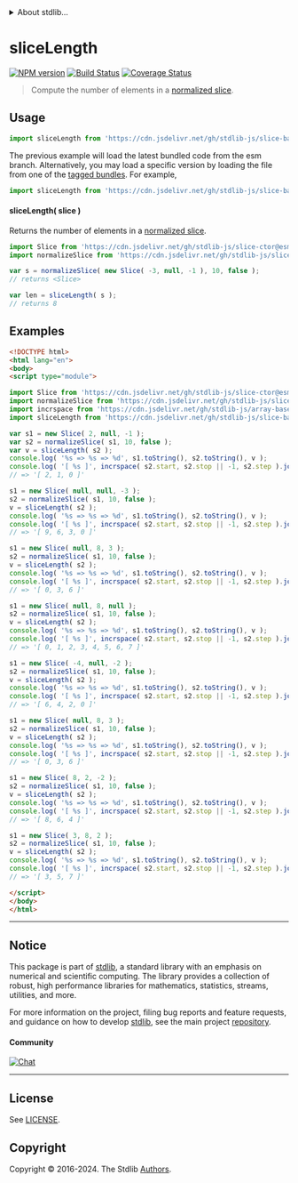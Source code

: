 <!--

@license Apache-2.0

Copyright (c) 2023 The Stdlib Authors.

Licensed under the Apache License, Version 2.0 (the "License");
you may not use this file except in compliance with the License.
You may obtain a copy of the License at

   http://www.apache.org/licenses/LICENSE-2.0

Unless required by applicable law or agreed to in writing, software
distributed under the License is distributed on an "AS IS" BASIS,
WITHOUT WARRANTIES OR CONDITIONS OF ANY KIND, either express or implied.
See the License for the specific language governing permissions and
limitations under the License.

-->


<details>
  <summary>
    About stdlib...
  </summary>
  <p>We believe in a future in which the web is a preferred environment for numerical computation. To help realize this future, we've built stdlib. stdlib is a standard library, with an emphasis on numerical and scientific computation, written in JavaScript (and C) for execution in browsers and in Node.js.</p>
  <p>The library is fully decomposable, being architected in such a way that you can swap out and mix and match APIs and functionality to cater to your exact preferences and use cases.</p>
  <p>When you use stdlib, you can be absolutely certain that you are using the most thorough, rigorous, well-written, studied, documented, tested, measured, and high-quality code out there.</p>
  <p>To join us in bringing numerical computing to the web, get started by checking us out on <a href="https://github.com/stdlib-js/stdlib">GitHub</a>, and please consider <a href="https://opencollective.com/stdlib">financially supporting stdlib</a>. We greatly appreciate your continued support!</p>
</details>

# sliceLength

[![NPM version][npm-image]][npm-url] [![Build Status][test-image]][test-url] [![Coverage Status][coverage-image]][coverage-url] <!-- [![dependencies][dependencies-image]][dependencies-url] -->

> Compute the number of elements in a [normalized slice][@stdlib/slice/base/normalize-slice].

<!-- Section to include introductory text. Make sure to keep an empty line after the intro `section` element and another before the `/section` close. -->

<section class="intro">

</section>

<!-- /.intro -->

<!-- Package usage documentation. -->



<section class="usage">

## Usage

```javascript
import sliceLength from 'https://cdn.jsdelivr.net/gh/stdlib-js/slice-base-length@esm/index.mjs';
```
The previous example will load the latest bundled code from the esm branch. Alternatively, you may load a specific version by loading the file from one of the [tagged bundles](https://github.com/stdlib-js/slice-base-length/tags). For example,

```javascript
import sliceLength from 'https://cdn.jsdelivr.net/gh/stdlib-js/slice-base-length@v0.2.1-esm/index.mjs';
```

<a name="main"></a>

#### sliceLength( slice )

Returns the number of elements in a [normalized slice][@stdlib/slice/base/normalize-slice].

```javascript
import Slice from 'https://cdn.jsdelivr.net/gh/stdlib-js/slice-ctor@esm/index.mjs';
import normalizeSlice from 'https://cdn.jsdelivr.net/gh/stdlib-js/slice-base-normalize-slice@esm/index.mjs';

var s = normalizeSlice( new Slice( -3, null, -1 ), 10, false );
// returns <Slice>

var len = sliceLength( s );
// returns 8
```

</section>

<!-- /.usage -->

<!-- Package usage notes. Make sure to keep an empty line after the `section` element and another before the `/section` close. -->

<section class="notes">

</section>

<!-- /.notes -->

<!-- Package usage examples. -->

<section class="examples">

## Examples

<!-- eslint no-undef: "error" -->

```html
<!DOCTYPE html>
<html lang="en">
<body>
<script type="module">

import Slice from 'https://cdn.jsdelivr.net/gh/stdlib-js/slice-ctor@esm/index.mjs';
import normalizeSlice from 'https://cdn.jsdelivr.net/gh/stdlib-js/slice-base-normalize-slice@esm/index.mjs';
import incrspace from 'https://cdn.jsdelivr.net/gh/stdlib-js/array-base-incrspace@esm/index.mjs';
import sliceLength from 'https://cdn.jsdelivr.net/gh/stdlib-js/slice-base-length@esm/index.mjs';

var s1 = new Slice( 2, null, -1 );
var s2 = normalizeSlice( s1, 10, false );
var v = sliceLength( s2 );
console.log( '%s => %s => %d', s1.toString(), s2.toString(), v );
console.log( '[ %s ]', incrspace( s2.start, s2.stop || -1, s2.step ).join( ', ' ) );
// => '[ 2, 1, 0 ]'

s1 = new Slice( null, null, -3 );
s2 = normalizeSlice( s1, 10, false );
v = sliceLength( s2 );
console.log( '%s => %s => %d', s1.toString(), s2.toString(), v );
console.log( '[ %s ]', incrspace( s2.start, s2.stop || -1, s2.step ).join( ', ' ) );
// => '[ 9, 6, 3, 0 ]'

s1 = new Slice( null, 8, 3 );
s2 = normalizeSlice( s1, 10, false );
v = sliceLength( s2 );
console.log( '%s => %s => %d', s1.toString(), s2.toString(), v );
console.log( '[ %s ]', incrspace( s2.start, s2.stop || -1, s2.step ).join( ', ' ) );
// => '[ 0, 3, 6 ]'

s1 = new Slice( null, 8, null );
s2 = normalizeSlice( s1, 10, false );
v = sliceLength( s2 );
console.log( '%s => %s => %d', s1.toString(), s2.toString(), v );
console.log( '[ %s ]', incrspace( s2.start, s2.stop || -1, s2.step ).join( ', ' ) );
// => '[ 0, 1, 2, 3, 4, 5, 6, 7 ]'

s1 = new Slice( -4, null, -2 );
s2 = normalizeSlice( s1, 10, false );
v = sliceLength( s2 );
console.log( '%s => %s => %d', s1.toString(), s2.toString(), v );
console.log( '[ %s ]', incrspace( s2.start, s2.stop || -1, s2.step ).join( ', ' ) );
// => '[ 6, 4, 2, 0 ]'

s1 = new Slice( null, 8, 3 );
s2 = normalizeSlice( s1, 10, false );
v = sliceLength( s2 );
console.log( '%s => %s => %d', s1.toString(), s2.toString(), v );
console.log( '[ %s ]', incrspace( s2.start, s2.stop || -1, s2.step ).join( ', ' ) );
// => '[ 0, 3, 6 ]'

s1 = new Slice( 8, 2, -2 );
s2 = normalizeSlice( s1, 10, false );
v = sliceLength( s2 );
console.log( '%s => %s => %d', s1.toString(), s2.toString(), v );
console.log( '[ %s ]', incrspace( s2.start, s2.stop || -1, s2.step ).join( ', ' ) );
// => '[ 8, 6, 4 ]'

s1 = new Slice( 3, 8, 2 );
s2 = normalizeSlice( s1, 10, false );
v = sliceLength( s2 );
console.log( '%s => %s => %d', s1.toString(), s2.toString(), v );
console.log( '[ %s ]', incrspace( s2.start, s2.stop || -1, s2.step ).join( ', ' ) );
// => '[ 3, 5, 7 ]'

</script>
</body>
</html>
```

</section>

<!-- /.examples -->

<!-- Section to include cited references. If references are included, add a horizontal rule *before* the section. Make sure to keep an empty line after the `section` element and another before the `/section` close. -->

<section class="references">

</section>

<!-- /.references -->

<!-- Section for related `stdlib` packages. Do not manually edit this section, as it is automatically populated. -->

<section class="related">

</section>

<!-- /.related -->

<!-- Section for all links. Make sure to keep an empty line after the `section` element and another before the `/section` close. -->


<section class="main-repo" >

* * *

## Notice

This package is part of [stdlib][stdlib], a standard library with an emphasis on numerical and scientific computing. The library provides a collection of robust, high performance libraries for mathematics, statistics, streams, utilities, and more.

For more information on the project, filing bug reports and feature requests, and guidance on how to develop [stdlib][stdlib], see the main project [repository][stdlib].

#### Community

[![Chat][chat-image]][chat-url]

---

## License

See [LICENSE][stdlib-license].


## Copyright

Copyright &copy; 2016-2024. The Stdlib [Authors][stdlib-authors].

</section>

<!-- /.stdlib -->

<!-- Section for all links. Make sure to keep an empty line after the `section` element and another before the `/section` close. -->

<section class="links">

[npm-image]: http://img.shields.io/npm/v/@stdlib/slice-base-length.svg
[npm-url]: https://npmjs.org/package/@stdlib/slice-base-length

[test-image]: https://github.com/stdlib-js/slice-base-length/actions/workflows/test.yml/badge.svg?branch=v0.2.1
[test-url]: https://github.com/stdlib-js/slice-base-length/actions/workflows/test.yml?query=branch:v0.2.1

[coverage-image]: https://img.shields.io/codecov/c/github/stdlib-js/slice-base-length/main.svg
[coverage-url]: https://codecov.io/github/stdlib-js/slice-base-length?branch=main

<!--

[dependencies-image]: https://img.shields.io/david/stdlib-js/slice-base-length.svg
[dependencies-url]: https://david-dm.org/stdlib-js/slice-base-length/main

-->

[chat-image]: https://img.shields.io/gitter/room/stdlib-js/stdlib.svg
[chat-url]: https://app.gitter.im/#/room/#stdlib-js_stdlib:gitter.im

[stdlib]: https://github.com/stdlib-js/stdlib

[stdlib-authors]: https://github.com/stdlib-js/stdlib/graphs/contributors

[umd]: https://github.com/umdjs/umd
[es-module]: https://developer.mozilla.org/en-US/docs/Web/JavaScript/Guide/Modules

[deno-url]: https://github.com/stdlib-js/slice-base-length/tree/deno
[deno-readme]: https://github.com/stdlib-js/slice-base-length/blob/deno/README.md
[umd-url]: https://github.com/stdlib-js/slice-base-length/tree/umd
[umd-readme]: https://github.com/stdlib-js/slice-base-length/blob/umd/README.md
[esm-url]: https://github.com/stdlib-js/slice-base-length/tree/esm
[esm-readme]: https://github.com/stdlib-js/slice-base-length/blob/esm/README.md
[branches-url]: https://github.com/stdlib-js/slice-base-length/blob/main/branches.md

[stdlib-license]: https://raw.githubusercontent.com/stdlib-js/slice-base-length/main/LICENSE

[@stdlib/slice/base/normalize-slice]: https://github.com/stdlib-js/slice-base-normalize-slice/tree/esm

</section>

<!-- /.links -->
